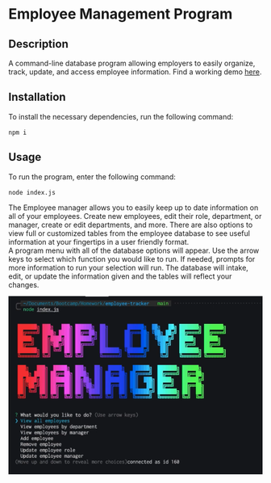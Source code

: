 # Employee Management Program
## Description
A command-line database program allowing employers to easily organize, track, update, and access employee information. Find a working demo [here](https://drive.google.com/file/d/1PtMbD1AGiE0Zkmp5sDIzJEUEepl_GHEW/view?usp=sharing).
## Installation
To install the necessary dependencies, run the following command:
```
npm i
```
## Usage
To run the program, enter the following command:
```
node index.js
```
The Employee manager allows you to easily keep up to date information on all of your employees. Create new employees, edit their role, department, or manager, create or edit departments, and more. There are also options to view full or customized tables from the employee database to see useful information at your fingertips in a user friendly format. <br>
A program menu with all of the database options will appear. Use the arrow keys to select which function you would like to run. If needed, prompts for more information to run your selection will run. The database will intake, edit, or update the information given and the tables will reflect your changes.

![Program Preview](https://github.com/lyndsielane/employee-tracker/blob/main/Screen%20Shot%202021-07-21%20at%209.49.00%20AM.png?raw=true)

